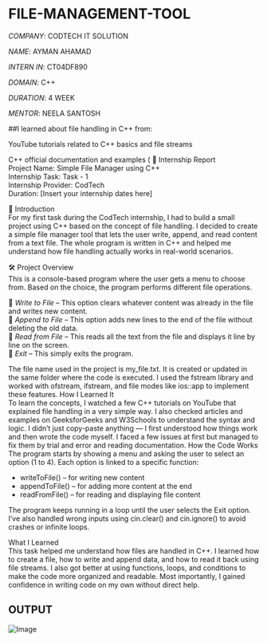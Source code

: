 # FILE-MANAGEMENT-TOOL

*COMPANY*: CODTECH IT SOLUTION 

*NAME*: AYMAN AHAMAD

*INTERN IN*: CT04DF890

*DOMAIN*: C++

*DURATION*: 4 WEEK

*MENTOR*: NEELA SANTOSH

##I learned about file handling in C++ from:

YouTube tutorials related to C++ basics and file streams

C++ official documentation and examples
(
📄 Internship Report  
Project Name: Simple File Manager using C++  
Internship Task: Task - 1  
Internship Provider: CodTech  
Duration: [Insert your internship dates here]

👋 Introduction  
For my first task during the CodTech internship, I had to build a small project using C++ based on the concept of file handling. I decided to create a simple file manager tool that lets the user write, append, and read content from a text file. The whole program is written in C++ and helped me understand how file handling actually works in real-world scenarios.

🛠 Project Overview  
This is a console-based program where the user gets a menu to choose from. Based on the choice, the program performs different file operations.

⿡ *Write to File* – This option clears whatever content was already in the file and writes new content.  
⿢ *Append to File* – This option adds new lines to the end of the file without deleting the old data.  
⿣ *Read from File* – This reads all the text from the file and displays it line by line on the screen.  
⿤ *Exit* – This simply exits the program.

The file name used in the project is my_file.txt. It is created or updated in the same folder where the code is executed. I used the fstream library and worked with ofstream, ifstream, and file modes like ios::app to implement these features.
 How I Learned It  
To learn the concepts, I watched a few C++ tutorials on YouTube that explained file handling in a very simple way. I also checked articles and examples on GeeksforGeeks and W3Schools to understand the syntax and logic. I didn’t just copy-paste anything — I first understood how things work and then wrote the code myself. I faced a few issues at first but managed to fix them by trial and error and reading documentation.
 How the Code Works  
The program starts by showing a menu and asking the user to select an option (1 to 4). Each option is linked to a specific function:
- writeToFile() – for writing new content
- appendToFile() – for adding more content at the end
- readFromFile() – for reading and displaying file content

The program keeps running in a loop until the user selects the Exit option. I’ve also handled wrong inputs using cin.clear() and cin.ignore() to avoid crashes or infinite loops.

 What I Learned  
This task helped me understand how files are handled in C++. I learned how to create a file, how to write and append data, and how to read it back using file streams. I also got better at using functions, loops, and conditions to make the code more organized and readable. Most importantly, I gained confidence in writing code on my own without direct help.


 ## OUTPUT
 
 
 ![Image](https://github.com/user-attachments/assets/1e2cfd3b-882b-4cc7-92d0-f3d40c11ec0e)
